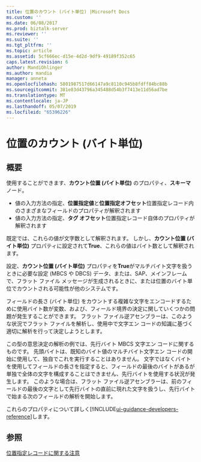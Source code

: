 ```yaml
---
title: 位置のカウント (バイト単位) |Microsoft Docs
ms.custom: ''
ms.date: 06/08/2017
ms.prod: biztalk-server
ms.reviewer: ''
ms.suite: ''
ms.tgt_pltfrm: ''
ms.topic: article
ms.assetid: 5cf666ec-d15e-4d2d-9df9-49189f352c65
caps.latest.revision: 6
author: MandiOhlinger
ms.author: mandia
manager: anneta
ms.openlocfilehash: 5801987517d66147a9c8110c945b8fdff84bc88b
ms.sourcegitcommit: 381e83d43796a345488d54b3f7413e11d56ad7be
ms.translationtype: MT
ms.contentlocale: ja-JP
ms.lasthandoff: 05/07/2019
ms.locfileid: "65396226"
---
```

# <a name="position-counting-in-bytes"></a>位置のカウント (バイト単位)

## <a name="overview"></a>概要

使用することができます、**カウント位置 (バイト単位)** のプロパティ、**スキーマ**ノード。 

* 値の入力方法の指定、**位置指定値**と**位置指定オフセット**位置指定レコード内のさまざまなフィールドのプロパティが解釈されます
* 値の入力方法の指定、**タグ オフセット**位置指定レコード自体のプロパティが解釈されます

既定では、これらの値が文字数として解釈されます。 しかし、**カウント位置 (バイト単位)** プロパティに設定されて**True**、これらの値はバイト数として解釈されます。  
  
 設定、**カウント位置 (バイト単位)** プロパティを**True**がマルチバイト文字を扱うときに必要な設定 (MBCS や DBCS) データ、または、SAP、メインフレームで、フラット ファイル メッセージが生成されるときに、または位置のバイト単位でカウントされる可能性が他のシステムです。  
  
 フィールドの長さ (バイト単位) をカウントする複雑な文字をエンコードするために使用バイト数が変数、および、フィールド境界の決定に関していくつかの問題が発生することができます。 フラット ファイル逆アセンブラーは、このような状況でフラット ファイルを解析し、使用中で文字エン コードの知識に基づく適切に解析を行って決定しようとします。  
  
 この型の意思決定の解析の例では、先行バイト MBCS 文字エン コードに関するものです。 先頭バイトは、既知のバイト値のマルチバイト文字エン コードの開始に使用して、独自でこれを実行することはありません。 文字ではなくバイトを使用してフィールドの長さを指定すると、フィールドの最後のバイトがあるが単独で全体の文字を構成することはできません、先行バイトを使用する状況が発生します。 このような場合は、フラット ファイル逆アセンブラーは、前のフィールドの最後の文字として先行バイトの直前に現れた文字を扱うし、先行バイトで始まる次のフィールドの解析を開始します。  

これらのプロパティについて詳しく[!INCLUDE[ui-guidance-developers-reference](../includes/ui-guidance-developers-reference.md)]します。 
  
## <a name="see-also"></a>参照  
 [位置指定レコードに関する注意](../core/positional-record-considerations.md)   
